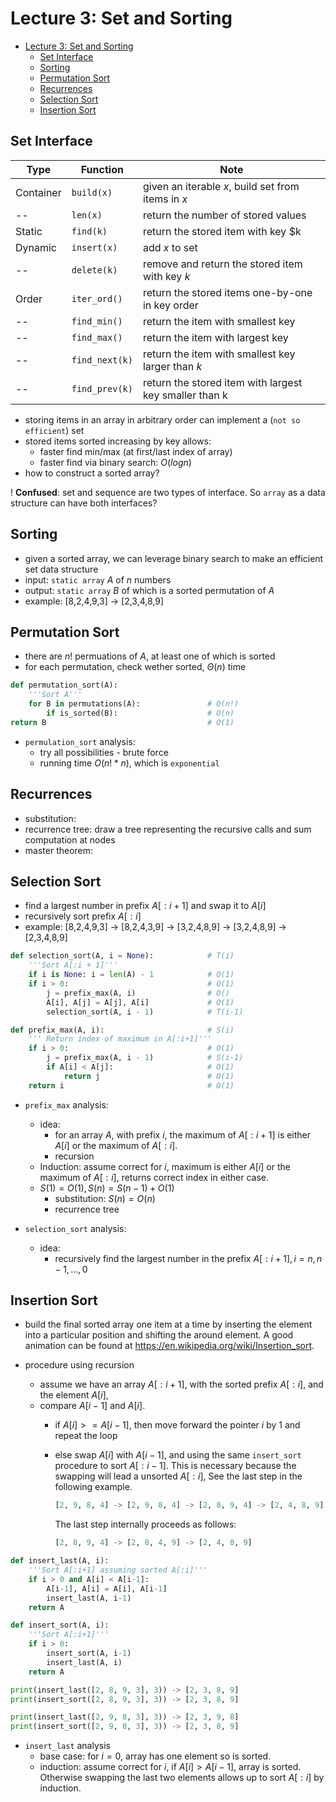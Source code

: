 # Lecture 3: Set and Sorting
- [Lecture 3: Set and Sorting](#lecture-3-set-and-sorting)
  - [Set Interface](#set-interface)
  - [Sorting](#sorting)
  - [Permutation Sort](#permutation-sort)
  - [Recurrences](#recurrences)
  - [Selection Sort](#selection-sort)
  - [Insertion Sort](#insertion-sort)

## Set Interface

| Type      | Function       | Note                                                   |
| --------- | -------------- | ------------------------------------------------------ |
| Container | `build(x)`     | given an iterable $x$, build set from items in $x$     |
| --        | `len(x)`       | return the number of stored values                     |
| Static    | `find(k)`      | return the stored item with key $k                     |
| Dynamic   | `insert(x)`    | add $x$ to set                                         |
| --        | `delete(k)`    | remove and return the stored item with key $k$         |
| Order     | `iter_ord()`   | return the stored items one-by-one in key order        |
| --        | `find_min()`   | return the item with smallest key                      |
| --        | `find_max()`   | return the item with largest key                       |
| --        | `find_next(k)` | return the item with smallest key larger than $k$      |
| --        | `find_prev(k)` | return the stored item with largest key smaller than k |

- storing items in an array in arbitrary order can implement a (`not so efficient`) set
- stored items sorted increasing by key allows:
  - faster find min/max (at first/last index of array)
  - faster find via binary search: $O(logn)$
- how to construct a sorted array?

! **Confused**: set and sequence are two types of interface. So `array` as a data structure can have both interfaces?

## Sorting

- given a sorted array, we can leverage binary search to make an efficient set data structure
- input: `static array` $A$ of $n$ numbers
- output: `static array` $B$ of which is a sorted permutation of $A$
- example: [8,2,4,9,3] -> [2,3,4,8,9]
  
## Permutation Sort

- there are $n!$ permuations of $A$, at least one of which is sorted
- for each permutation, check wether sorted, $\Theta(n)$ time

```python
def permutation_sort(A):
    '''Sort A'''
    for B in permutations(A):               # O(n!)
        if is_sorted(B):                    # O(n)
return B                                    # O(1)
```

- `permulation_sort` analysis:
  - try all possibilities - brute force
  - running time $O(n!*n)$, which is `exponential`

## Recurrences

- substitution:
- recurrence tree: draw a tree representing the recursive calls and sum computation at nodes
- master theorem:

## Selection Sort
- find a largest number in prefix $A[:i+1]$ and swap it to $A[i]$
- recursively sort prefix $A[:i]$
- example: [8,2,4,9,3] -> [8,2,4,3,9] -> [3,2,4,8,9] -> [3,2,4,8,9] -> [2,3,4,8,9]

```python
def selection_sort(A, i = None):            # T(i)
    '''Sort A[:i + 1]'''                
    if i is None: i = len(A) - 1            # O(1)
    if i > 0:                               # O(1)
        j = prefix_max(A, i)                # O()
        A[i], A[j] = A[j], A[i]             # O(1)
        selection_sort(A, i - 1)            # T(i-1)

def prefix_max(A, i):                       # S(i)
    ''' Return index of maximum in A[:i+1]'''
    if i > 0:                               # O(1)
        j = prefix_max(A, i - 1)            # S(i-1)
        if A[i] < A[j]:                     # O(1)
            return j                        # O(1)
    return i                                # O(1)
```

- `prefix_max` analysis:
  - idea: 
    - for an array $A$, with prefix $i$, the maximum of $A[:i+1]$ is either $A[i]$ or the maximum of $A[:i]$.
    - recursion
  - Induction: assume correct for $i$, maximum is either $A[i]$ or the maximum of $A[:i]$, returns correct index in either case.
  - $S(1) = O(1), S(n) = S(n-1) + O(1)$
    - substitution: $S(n) = O(n)$
    - recurrence tree


- `selection_sort` analysis:
  - idea:
    - recursively find the largest number in the prefix $A[:i+1], i = n, n-1, ..., 0$

## Insertion Sort
- build the final sorted array one item at a time by inserting the element into a particular position and shifting the around element. A good animation can be found at https://en.wikipedia.org/wiki/Insertion_sort.

- procedure using recursion 
  - assume we have an array $A[:i+1]$, with the sorted prefix $A[:i]$, and the element $A[i]$, 
  - compare $A[i-1]$ and $A[i]$. 
    - if $A[i] >= A[i-1]$, then move forward the pointer $i$ by 1 and repeat the loop 
    - else swap $A[i]$ with $A[i-1]$, and using the same `insert_sort` procedure to sort $A[:i-1]$. This is necessary because the swapping will lead a unsorted $A[:i]$, See the last step in the following example.
  
      ``` python
      [2, 9, 8, 4] -> [2, 9, 8, 4] -> [2, 8, 9, 4] -> [2, 4, 8, 9] 
      ```
        The last step internally proceeds as follows:
      ```python
      [2, 8, 9, 4] -> [2, 8, 4, 9] -> [2, 4, 8, 9]
      ```
      
```python
def insert_last(A, i):
    '''Sort A[:i+1] assuming sorted A[:i]'''
    if i > 0 and A[i] < A[i-1]:
        A[i-1], A[i] = A[i], A[i-1]
        insert_last(A, i-1)
    return A

def insert_sort(A, i):
    '''Sort A[:i+1]'''
    if i > 0:
        insert_sort(A, i-1)
        insert_last(A, i)
    return A

print(insert_last([2, 8, 9, 3], 3)) -> [2, 3, 8, 9]
print(insert_sort([2, 8, 9, 3], 3)) -> [2, 3, 8, 9]

print(insert_last([2, 9, 8, 3], 3)) -> [2, 3, 9, 8]
print(insert_sort([2, 9, 8, 3], 3)) -> [2, 3, 8, 9]
```

- `insert_last` analysis
  - base case: for $i=0$, array has one element so is sorted.
  - induction: assume correct for $i$, if $A[i] > A[i-1]$, array is sorted. Otherwise swapping the last two elements allows up to sort $A[:i]$ by induction.